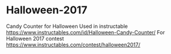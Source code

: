 # Halloween-2017
Candy Counter for Halloween
Used in instructable https://www.instructables.com/id/Halloween-Candy-Counter/
For Halloween 2017 contest https://www.instructables.com/contest/halloween2017/
